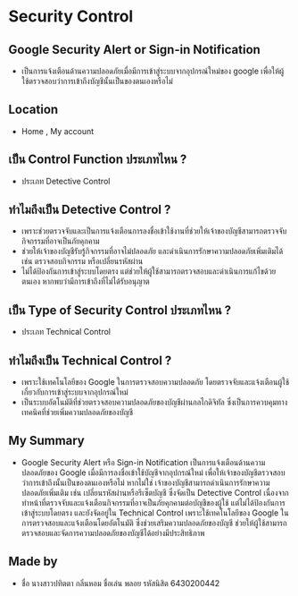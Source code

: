 # Security Control

## Google Security Alert or Sign-in Notification
- เป็นการแจ้งเตือนด้านความปลอดภัยเมื่อมีการเข้าสู่ระบบจากอุปกรณ์ใหม่ของ google เพื่อให้ผู้ใช้ตรวจสอบว่าการเข้าถึงบัญชีนั้นเป็นของตนเองหรือไม่

## Location
- Home , My account

## เป็น Control Function ประเภทไหน ?
- ประเภท Detective Control

## ทำไมถึงเป็น Detective Control ?
- เพราะช่วยตรวจจับและเป็นการแจ้งเตือนการลงชื่อเข้าใช้งานที่ช่วยให้เจ้าของบัญชีสามารถตรวจจับกิจกรรมที่อาจเป็นภัยคุกคาม
- ช่วยให้เจ้าของบัญชีรับรู้กิจกรรมที่อาจไม่ปลอดภัย และดำเนินการรักษาความปลอดภัยเพิ่มเติมได้ เช่น ตรวจสอบกิจกรรม หรือเปลี่ยนรหัสผ่าน
- ไม่ได้ป้องกันการเข้าสู่ระบบโดยตรง แต่ช่วยให้ผู้ใช้สามารถตรวจสอบและดำเนินการแก้ไขด้วยตนเอง หากพบว่ามีการเข้าถึงที่ไม่ได้รับอนุญาต

## เป็น Type of Security Control ประเภทไหน ?
- ประเภท Technical Control

## ทำไมถึงเป็น Technical Control ?
- เพราะใช้เทคโนโลยีของ Google ในการตรวจสอบความปลอดภัย โดยตรวจจับและแจ้งเตือนผู้ใช้เกี่ยวกับการเข้าสู่ระบบจากอุปกรณ์ใหม่ 
- เป็นระบบอัตโนมัติที่ช่วยตรวจสอบความปลอดภัยของบัญชีผ่านกลไกดิจิทัล ซึ่งเป็นการควบคุมทางเทคนิคที่ช่วยเพิ่มความปลอดภัยของบัญชี

## My Summary
- Google Security Alert หรือ Sign-in Notification เป็นการแจ้งเตือนด้านความปลอดภัยของ Google เมื่อมีการลงชื่อเข้าใช้บัญชีจากอุปกรณ์ใหม่ เพื่อให้เจ้าของบัญชีตรวจสอบว่าการเข้าถึงนั้นเป็นของตนเองหรือไม่ หากไม่ใช่ เจ้าของบัญชีสามารถดำเนินการรักษาความปลอดภัยเพิ่มเติม เช่น เปลี่ยนรหัสผ่านหรือรีเซ็ตบัญชี ซึ่งจัดเป็น Detective Control เนื่องจากทำหน้าที่ตรวจจับและแจ้งเตือนกิจกรรมที่อาจเป็นภัยคุกคามต่อบัญชีของผู้ใช้ แต่ไม่ได้ป้องกันการเข้าสู่ระบบโดยตรง และยังจัดอยู่ใน Technical Control เพราะใช้เทคโนโลยีของ Google ในการตรวจสอบและแจ้งเตือนโดยอัตโนมัติ ซึ่งช่วยเสริมความปลอดภัยของบัญชี ช่วยให้ผู้ใช้สามารถตรวจสอบและจัดการความปลอดภัยของบัญชีได้อย่างมีประสิทธิภาพ

## Made by
- ชื่อ นางสาวปทิตตา กลิ่นหอม ชื่อเล่น พลอย รหัสนิสิต 6430200442
